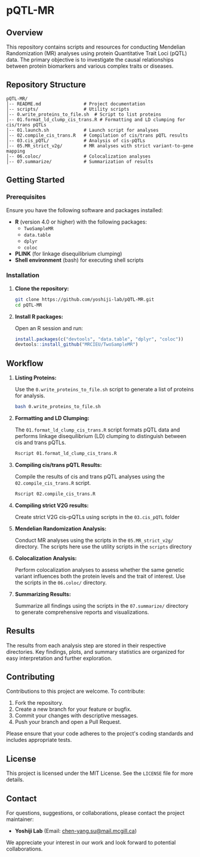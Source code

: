 # pQTL-MR

## Overview

This repository contains scripts and resources for conducting Mendelian Randomization (MR) analyses using protein Quantitative Trait Loci (pQTL) data. The primary objective is to investigate the causal relationships between protein biomarkers and various complex traits or diseases.

## Repository Structure

```
pQTL-MR/
│-- README.md                # Project documentation
│-- scripts/                 # Utility scripts
│-- 0.write_proteins_to_file.sh  # Script to list proteins
│-- 01.format_ld_clump_cis_trans.R # Formatting and LD clumping for cis/trans pQTLs
│-- 01.launch.sh             # Launch script for analyses
│-- 02.compile_cis_trans.R   # Compilation of cis/trans pQTL results
│-- 03.cis_pQTL/             # Analysis of cis-pQTLs
│-- 05.MR_strict_v2g/        # MR analyses with strict variant-to-gene mapping
│-- 06.coloc/                # Colocalization analyses
│-- 07.summarize/            # Summarization of results
```

## Getting Started

### Prerequisites

Ensure you have the following software and packages installed:

- **R** (version 4.0 or higher) with the following packages:
  - `TwoSampleMR`
  - `data.table`
  - `dplyr`
  - `coloc`
- **PLINK** (for linkage disequilibrium clumping)
- **Shell environment** (bash) for executing shell scripts

### Installation

1. **Clone the repository:**

   ```bash
   git clone https://github.com/yoshiji-lab/pQTL-MR.git
   cd pQTL-MR
   ```

2. **Install R packages:**

   Open an R session and run:

   ```R
   install.packages(c("devtools", "data.table", "dplyr", "coloc"))
   devtools::install_github("MRCIEU/TwoSampleMR")
   ```

## Workflow

1. **Listing Proteins:**

   Use the `0.write_proteins_to_file.sh` script to generate a list of proteins for analysis.

   ```bash
   bash 0.write_proteins_to_file.sh
   ```

2. **Formatting and LD Clumping:**

   The `01.format_ld_clump_cis_trans.R` script formats pQTL data and performs linkage disequilibrium (LD) clumping to distinguish between cis and trans pQTLs.

   ```bash
   Rscript 01.format_ld_clump_cis_trans.R
   ```

3. **Compiling cis/trans pQTL Results:**

   Compile the results of cis and trans pQTL analyses using the `02.compile_cis_trans.R` script.

   ```bash
   Rscript 02.compile_cis_trans.R
   ```
4. **Compiling strict V2G results:**

   Create strict V2G cis-pQTLs using scripts in the `03.cis_pQTL` folder

5. **Mendelian Randomization Analysis:**

   Conduct MR analyses using the scripts in the `05.MR_strict_v2g/` directory. The scripts here use the utility scripts in the `scripts` directory

6. **Colocalization Analysis:**

   Perform colocalization analyses to assess whether the same genetic variant influences both the protein levels and the trait of interest. Use the scripts in the `06.coloc/` directory.

7. **Summarizing Results:**

   Summarize all findings using the scripts in the `07.summarize/` directory to generate comprehensive reports and visualizations.

## Results

The results from each analysis step are stored in their respective directories. Key findings, plots, and summary statistics are organized for easy interpretation and further exploration.

## Contributing

Contributions to this project are welcome. To contribute:

1. Fork the repository.
2. Create a new branch for your feature or bugfix.
3. Commit your changes with descriptive messages.
4. Push your branch and open a Pull Request.

Please ensure that your code adheres to the project's coding standards and includes appropriate tests.

## License

This project is licensed under the MIT License. See the `LICENSE` file for more details.

## Contact

For questions, suggestions, or collaborations, please contact the project maintainer:

- **Yoshiji Lab** (Email: chen-yang.su@mail.mcgill.ca)

We appreciate your interest in our work and look forward to potential collaborations.
